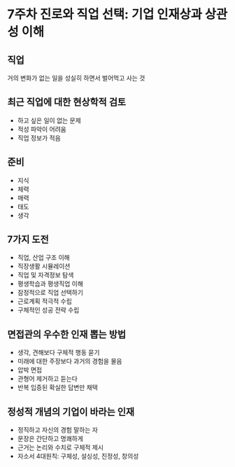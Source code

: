# 7주차 진로와 직업 선택: 기업 인재상과 상관성 이해

## 직업

거의 변화가 없는 일을 성실히 하면서 벌어먹고 사는 것

## 최근 직업에 대한 현상학적 검토

- 하고 싶은 일이 없는 문제
- 적성 파악이 어려움
- 직업 정보가 적음

## 준비

- 지식
- 체력
- 매력
- 태도
- 생각

## 7가지 도전

- 직업, 산업 구조 이해
- 직장생활 시뮬레이션
- 직업 및 자격정보 탐색
- 평생학습과 평생직업 이해
- 잠정적으로 직업 선택하기
- 근로계획 적극적 수립
- 구체적인 성공 전략 수립

## 면접관의 우수한 인재 뽑는 방법

- 생각, 견해보다 구체적 행동 묻기
- 미래에 대한 주장보다 과거의 경험을 물음
- 압박 면접
- 관형어 제거하고 듣는다
- 반복 입증된 확실한 답변만 채택

## 정성적 개념의 기업이 바라는 인재

- 정직하고 자신의 경험 말하는 자
- 문장은 간단하고 명쾌하게
- 근거는 논리와 수치로 구체적 제시
- 자소서 4대원칙: 구체성, 설싱성, 진정성, 창의성
